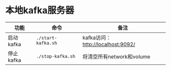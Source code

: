 # 本地kafka服务器

|功能|命令|备注|
| --- | --- | --- |
|启动kafka|`./start-kafka.sh`|kafka访问：[http://localhost:9092/](http://localhost:9092/)|
|停止kafka|`./stop-kafka.sh`|将清空所有network和volume|

